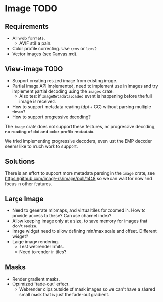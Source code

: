 # Image TODO

## Requirements

* All web formats.
    - AVIF still a pain.
* Color profile correcting.
    Use `qcms` or `lcms2`
* Vector images (see Canvas.md).

## View-image TODO
* Support creating resized image from existing image.
* Partial image API implemented, need to implement use in Images and try implement partial decoding using the `images` crate.
   - Also test if `ImageMetadataLoaded` event is happening before the full image is received.
* How to support metadata reading (dpi + CC) without parsing multiple times?
* How to support progressive decoding?

The `image` crate does not support these features, no
progressive decoding, no reading of dpi and color profile metadata.

We tried implementing progressive decoders, even just the BMP decoder seems like to much work to support.

## Solutions

There is an effort to support more metadata parsing in the `image` crate, see https://github.com/image-rs/image/pull/1448
so we can wait for now and focus in other features.

## Large Image

* Need to generate mipmaps, and virtual tiles for zoomed in.
    How to provide access to these? Can use channel index?
* Allow keeping image only at a size, to save memory for images that don't resize.
* Image widget need to allow defining min/max scale and offset.
    Different widget?
* Large image rendering.
    - Test webrender limits.
    - Need to render in tiles?

## Masks

* Render gradient masks.
* Optimized "fade-out" effect.
    - Webrender clips outside of mask images so we can't have a shared small mask that is just the fade-out gradient.